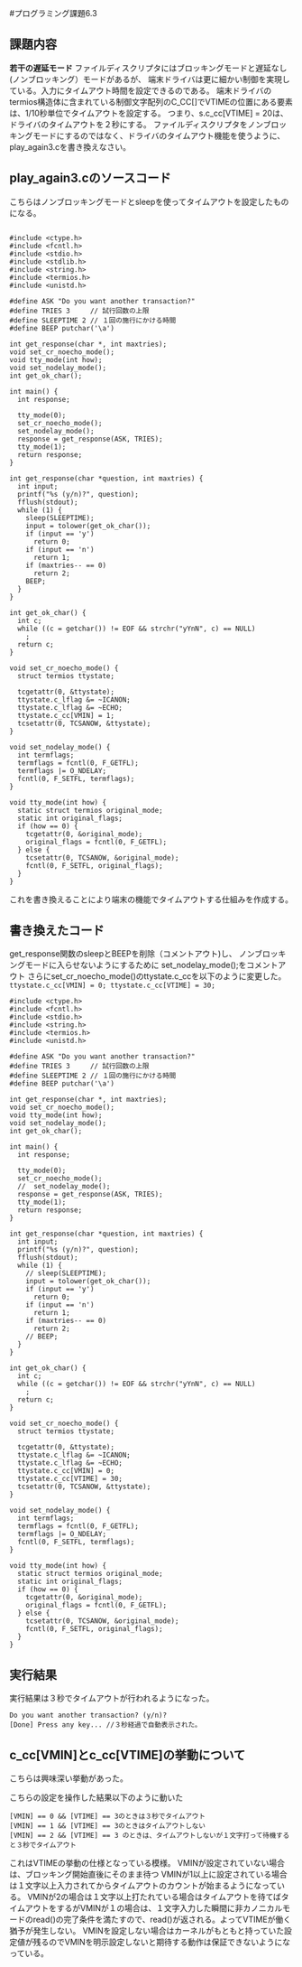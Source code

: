 #プログラミング課題6.3
## 課題内容
**若干の遅延モード** ファイルディスクリプタにはブロッキングモードと遅延なし(ノンブロッキング）モードがあるが、
端末ドライバは更に細かい制御を実現している。入力にタイムアウト時間を設定できるのである。
端末ドライバのtermios構造体に含まれている制御文字配列のC_CC[]でVTIMEの位置にある要素は、1/10秒単位でタイムアウトを設定する。
つまり、s.c_cc[VTIME] = 20は、ドライバのタイムアウトを２秒にする。
ファイルディスクリプタをノンブロッキングモードにするのではなく、ドライバのタイムアウト機能を使うように、play_again3.cを書き換えなさい。

## play_again3.cのソースコード
こちらはノンブロッキングモードとsleepを使ってタイムアウトを設定したものになる。

```

#include <ctype.h>
#include <fcntl.h>
#include <stdio.h>
#include <stdlib.h>
#include <string.h>
#include <termios.h>
#include <unistd.h>

#define ASK "Do you want another transaction?"
#define TRIES 3     // 試行回数の上限
#define SLEEPTIME 2 // １回の施行にかける時間
#define BEEP putchar('\a')

int get_response(char *, int maxtries);
void set_cr_noecho_mode();
void tty_mode(int how);
void set_nodelay_mode();
int get_ok_char();

int main() {
  int response;

  tty_mode(0);
  set_cr_noecho_mode();
  set_nodelay_mode();
  response = get_response(ASK, TRIES);
  tty_mode(1);
  return response;
}

int get_response(char *question, int maxtries) {
  int input;
  printf("%s (y/n)?", question);
  fflush(stdout);
  while (1) {
    sleep(SLEEPTIME);
    input = tolower(get_ok_char());
    if (input == 'y')
      return 0;
    if (input == 'n')
      return 1;
    if (maxtries-- == 0)
      return 2;
    BEEP;
  }
}

int get_ok_char() {
  int c;
  while ((c = getchar()) != EOF && strchr("yYnN", c) == NULL)
    ;
  return c;
}

void set_cr_noecho_mode() {
  struct termios ttystate;

  tcgetattr(0, &ttystate);
  ttystate.c_lflag &= ~ICANON;
  ttystate.c_lflag &= ~ECHO;
  ttystate.c_cc[VMIN] = 1;
  tcsetattr(0, TCSANOW, &ttystate);
}

void set_nodelay_mode() {
  int termflags;
  termflags = fcntl(0, F_GETFL);
  termflags |= O_NDELAY;
  fcntl(0, F_SETFL, termflags);
}

void tty_mode(int how) {
  static struct termios original_mode;
  static int original_flags;
  if (how == 0) {
    tcgetattr(0, &original_mode);
    original_flags = fcntl(0, F_GETFL);
  } else {
    tcsetattr(0, TCSANOW, &original_mode);
    fcntl(0, F_SETFL, original_flags);
  }
}

```

これを書き換えることにより端末の機能でタイムアウトする仕組みを作成する。

## 書き換えたコード
get_response関数のsleepとBEEPを削除（コメントアウト)し、
ノンブロッキングモードに入らせないようにするために set_nodelay_mode();をコメントアウト
さらにset_cr_noecho_mode()のttystate.c_ccを以下のように変更した。
``
  ttystate.c_cc[VMIN] = 0;
  ttystate.c_cc[VTIME] = 30;
``

```
#include <ctype.h>
#include <fcntl.h>
#include <stdio.h>
#include <string.h>
#include <termios.h>
#include <unistd.h>

#define ASK "Do you want another transaction?"
#define TRIES 3     // 試行回数の上限
#define SLEEPTIME 2 // １回の施行にかける時間
#define BEEP putchar('\a')

int get_response(char *, int maxtries);
void set_cr_noecho_mode();
void tty_mode(int how);
void set_nodelay_mode();
int get_ok_char();

int main() {
  int response;

  tty_mode(0);
  set_cr_noecho_mode();
  //  set_nodelay_mode();
  response = get_response(ASK, TRIES);
  tty_mode(1);
  return response;
}

int get_response(char *question, int maxtries) {
  int input;
  printf("%s (y/n)?", question);
  fflush(stdout);
  while (1) {
    // sleep(SLEEPTIME);
    input = tolower(get_ok_char());
    if (input == 'y')
      return 0;
    if (input == 'n')
      return 1;
    if (maxtries-- == 0)
      return 2;
    // BEEP;
  }
}

int get_ok_char() {
  int c;
  while ((c = getchar()) != EOF && strchr("yYnN", c) == NULL)
    ;
  return c;
}

void set_cr_noecho_mode() {
  struct termios ttystate;

  tcgetattr(0, &ttystate);
  ttystate.c_lflag &= ~ICANON;
  ttystate.c_lflag &= ~ECHO;
  ttystate.c_cc[VMIN] = 0;
  ttystate.c_cc[VTIME] = 30;
  tcsetattr(0, TCSANOW, &ttystate);
}

void set_nodelay_mode() {
  int termflags;
  termflags = fcntl(0, F_GETFL);
  termflags |= O_NDELAY;
  fcntl(0, F_SETFL, termflags);
}

void tty_mode(int how) {
  static struct termios original_mode;
  static int original_flags;
  if (how == 0) {
    tcgetattr(0, &original_mode);
    original_flags = fcntl(0, F_GETFL);
  } else {
    tcsetattr(0, TCSANOW, &original_mode);
    fcntl(0, F_SETFL, original_flags);
  }
}

```

## 実行結果
実行結果は３秒でタイムアウトが行われるようになった。
```
Do you want another transaction? (y/n)?
[Done] Press any key... //３秒経過で自動表示された。
```

## c_cc[VMIN]とc_cc[VTIME]の挙動について
こちらは興味深い挙動があった。

こちらの設定を操作した結果以下のように動いた

```
[VMIN] == 0 && [VTIME] == 3のときは３秒でタイムアウト 
[VMIN] == 1 && [VTIME] == 3のときはタイムアウトしない 
[VMIN] == 2 && [VTIME] == 3 のときは、タイムアウトしないが１文字打って待機すると３秒でタイムアウト

```

これはVTIMEの挙動の仕様となっている模様。
VMINが設定されていない場合は、ブロッキング開始直後にそのまま待つ
VMINが1以上に設定されている場合は１文字以上入力されてからタイムアウトのカウントが始まるようになっている。
VMINが2の場合は１文字以上打たれている場合はタイムアウトを待てばタイムアウトをするがVMINが１の場合は、１文字入力した瞬間に非カノニカルモードのread()の完了条件を満たすので、read()が返される。よってVTIMEが働く猶予が発生しない。
VMINを設定しない場合はカーネルがもともと持っていた設定値が残るのでVMINを明示設定しないと期待する動作は保証できないようになっている。




